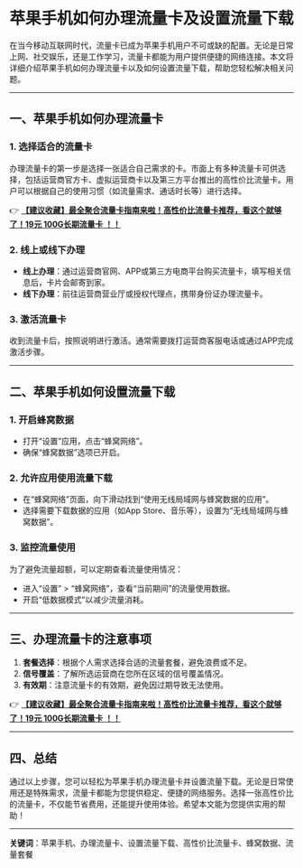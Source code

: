# 苹果手机如何办理流量卡及设置流量下载

在当今移动互联网时代，流量卡已成为苹果手机用户不可或缺的配置。无论是日常上网、社交娱乐，还是工作学习，流量卡都能为用户提供便捷的网络连接。本文将详细介绍苹果手机如何办理流量卡以及如何设置流量下载，帮助您轻松解决相关问题。

---

## 一、苹果手机如何办理流量卡

### 1. 选择适合的流量卡
办理流量卡的第一步是选择一张适合自己需求的卡。市面上有多种流量卡可供选择，包括运营商官方卡、虚拟运营商卡以及第三方平台推出的高性价比流量卡。用户可以根据自己的使用习惯（如流量需求、通话时长等）进行选择。

👉 **[【建议收藏】最全聚合流量卡指南来啦！高性价比流量卡推荐，看这个就够了！19元 100G长期流量卡 ！！](https://bit.ly/Liuliangka)**

### 2. 线上或线下办理
- **线上办理**：通过运营商官网、APP或第三方电商平台购买流量卡，填写相关信息后，卡片会邮寄到家。
- **线下办理**：前往运营商营业厅或授权代理点，携带身份证办理流量卡。

### 3. 激活流量卡
收到流量卡后，按照说明进行激活。通常需要拨打运营商客服电话或通过APP完成激活步骤。

---

## 二、苹果手机如何设置流量下载

### 1. 开启蜂窝数据
- 打开“设置”应用，点击“蜂窝网络”。
- 确保“蜂窝数据”选项已开启。

### 2. 允许应用使用流量下载
- 在“蜂窝网络”页面，向下滑动找到“使用无线局域网与蜂窝数据的应用”。
- 选择需要下载数据的应用（如App Store、音乐等），设置为“无线局域网与蜂窝数据”。

### 3. 监控流量使用
为了避免流量超额，可以定期查看流量使用情况：
- 进入“设置” > “蜂窝网络”，查看“当前期间”的流量使用数据。
- 开启“低数据模式”以减少流量消耗。

---

## 三、办理流量卡的注意事项

1. **套餐选择**：根据个人需求选择合适的流量套餐，避免浪费或不足。
2. **信号覆盖**：了解所选运营商在您所在区域的信号覆盖情况。
3. **有效期**：注意流量卡的有效期，避免因过期导致无法使用。

👉 **[【建议收藏】最全聚合流量卡指南来啦！高性价比流量卡推荐，看这个就够了！19元 100G长期流量卡 ！！](https://bit.ly/Liuliangka)**

---

## 四、总结

通过以上步骤，您可以轻松为苹果手机办理流量卡并设置流量下载。无论是日常使用还是特殊需求，流量卡都能为您提供稳定、便捷的网络服务。选择一张高性价比的流量卡，不仅能节省费用，还能提升使用体验。希望本文能为您提供实用的帮助！

---

**关键词**：苹果手机、办理流量卡、设置流量下载、高性价比流量卡、蜂窝数据、流量套餐